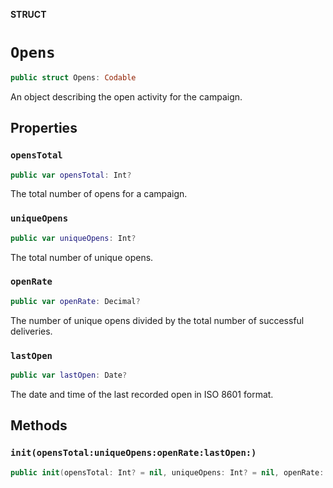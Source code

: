**STRUCT**

# `Opens`

```swift
public struct Opens: Codable
```

An object describing the open activity for the campaign.

## Properties
### `opensTotal`

```swift
public var opensTotal: Int?
```

The total number of opens for a campaign.

### `uniqueOpens`

```swift
public var uniqueOpens: Int?
```

The total number of unique opens.

### `openRate`

```swift
public var openRate: Decimal?
```

The number of unique opens divided by the total number of successful deliveries.

### `lastOpen`

```swift
public var lastOpen: Date?
```

The date and time of the last recorded open in ISO 8601 format.

## Methods
### `init(opensTotal:uniqueOpens:openRate:lastOpen:)`

```swift
public init(opensTotal: Int? = nil, uniqueOpens: Int? = nil, openRate: Decimal? = nil, lastOpen: Date? = nil)
```
